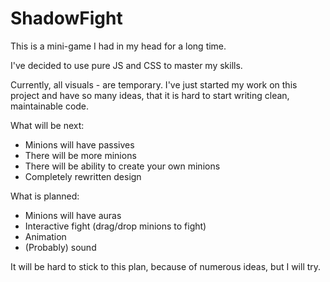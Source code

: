 # ShadowFight

This is a mini-game I had in my head for a long time.

I've decided to use pure JS and CSS to master my skills.

Currently, all visuals - are temporary. 
I've just started my work on this project and have so many ideas, that it is hard to start writing clean, maintainable code.

What will be next:

- Minions will have passives
- There will be more minions
- There will be ability to create your own minions
- Completely rewritten design

What is planned:

- Minions will have auras
- Interactive fight (drag/drop minions to fight)
- Animation
- (Probably) sound

It will be hard to stick to this plan, because of numerous ideas, but I will try.
